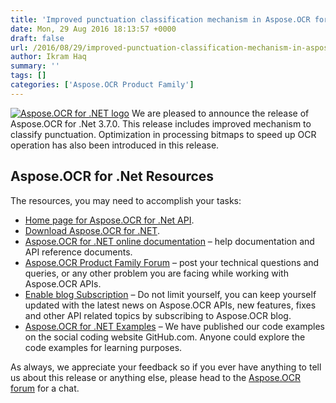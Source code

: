 ```yaml
---
title: 'Improved punctuation classification mechanism in Aspose.OCR for .Net 3.7.0'
date: Mon, 29 Aug 2016 18:13:57 +0000
draft: false
url: /2016/08/29/improved-punctuation-classification-mechanism-in-aspose.ocr-for-.net-3.7.0/
author: Ikram Haq
summary: ''
tags: []
categories: ['Aspose.OCR Product Family']
---
```


[![Aspose.OCR for .NET logo][1]](https://blog.aspose.com/wp-content/uploads/sites/2/2013/07/aspose-OCR-for-net_100.png) We are pleased to announce the release of Aspose.OCR for .Net 3.7.0. This release includes improved mechanism to classify punctuation. Optimization in processing bitmaps to speed up OCR operation has also been introduced in this release.

## Aspose.OCR for .Net Resources

The resources, you may need to accomplish your tasks:

*   [Home page for Aspose.OCR for .Net API][2].
*   [Download Aspose.OCR for .NET][3].
*   [Aspose.OCR for .NET online documentation][4] – help documentation and API reference documents.
*   [Aspose.OCR Product Family Forum][5] – post your technical questions and queries, or any other problem you are facing while working with Aspose.OCR APIs.
*   [Enable blog Subscription][6] – Do not limit yourself, you can keep yourself updated with the latest news on Aspose.OCR APIs, new features, fixes and other API related topics by subscribing to Aspose.OCR blog.
*   [Aspose.OCR for .NET Examples][7] – We have published our code examples on the social coding website GitHub.com. Anyone could explore the code examples for learning purposes.

As always, we appreciate your feedback so if you ever have anything to tell us about this release or anything else, please head to the [Aspose.OCR forum][8] for a chat.




[1]: https://blog.aspose.com/wp-content/uploads/sites/2/2013/07/aspose-OCR-for-net_100.png "Aspose.OCR for .NET logo"
[2]: https://www.aspose.com/products/ocr/net
[3]: https://downloads.aspose.com/ocr/net
[4]: https://docs.aspose.com/display/ocrnet/Home
[5]: https://forum.aspose.com/c/ocr
[6]: https://blog.aspose.com/category/aspose-products/aspose-ocr-product-family/
[7]: https://github.com/aspose-ocr/Aspose.OCR-for-.NET
[8]: https://www.aspose.com/community/forums/aspose.ocr-product-family/493/showforum.aspx




